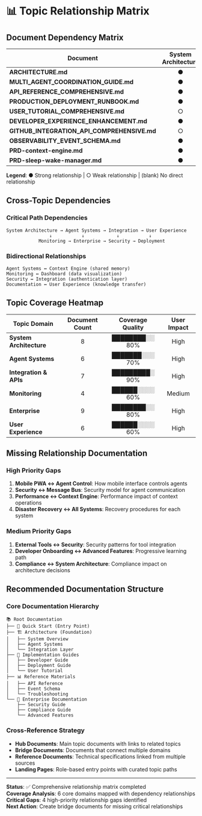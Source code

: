 # 📊 Topic Relationship Matrix

## Document Dependency Matrix

| Document | System Architecture | Agent Systems | Integration | Monitoring | Enterprise | User Experience |
|----------|:------------------:|:-------------:|:-----------:|:----------:|:----------:|:--------------:|
| **ARCHITECTURE.md** | ● | ● | ● | ● | ● | ○ |
| **MULTI_AGENT_COORDINATION_GUIDE.md** | ● | ● | ● | ● | ○ | ● |
| **API_REFERENCE_COMPREHENSIVE.md** | ● | ● | ● | ○ | ● | ● |
| **PRODUCTION_DEPLOYMENT_RUNBOOK.md** | ● | ○ | ● | ● | ● | ○ |
| **USER_TUTORIAL_COMPREHENSIVE.md** | ○ | ● | ○ | ● | ○ | ● |
| **DEVELOPER_EXPERIENCE_ENHANCEMENT.md** | ● | ● | ● | ● | ● | ● |
| **GITHUB_INTEGRATION_API_COMPREHENSIVE.md** | ○ | ● | ● | ○ | ● | ● |
| **OBSERVABILITY_EVENT_SCHEMA.md** | ● | ● | ● | ● | ● | ○ |
| **PRD-context-engine.md** | ● | ● | ○ | ● | ○ | ○ |
| **PRD-sleep-wake-manager.md** | ● | ● | ○ | ● | ○ | ○ |

**Legend**: ● Strong relationship | ○ Weak relationship | (blank) No direct relationship

## Cross-Topic Dependencies

### **Critical Path Dependencies**
```
System Architecture → Agent Systems → Integration → User Experience
                ↓           ↓            ↓           ↓
            Monitoring → Enterprise → Security → Deployment
```

### **Bidirectional Relationships**
```
Agent Systems ↔ Context Engine (shared memory)
Monitoring ↔ Dashboard (data visualization)
Security ↔ Integration (authentication layer)
Documentation ↔ User Experience (knowledge transfer)
```

## Topic Coverage Heatmap

| Topic Domain | Document Count | Coverage Quality | User Impact |
|--------------|:--------------:|:----------------:|:-----------:|
| **System Architecture** | 8 | ████████░░ 80% | High |
| **Agent Systems** | 6 | ███████░░░ 70% | High |
| **Integration & APIs** | 7 | █████████░ 90% | High |
| **Monitoring** | 4 | ██████░░░░ 60% | Medium |
| **Enterprise** | 9 | ████████░░ 80% | High |
| **User Experience** | 6 | ██████░░░░ 60% | High |

## Missing Relationship Documentation

### **High Priority Gaps**
1. **Mobile PWA ↔ Agent Control**: How mobile interface controls agents
2. **Security ↔ Message Bus**: Security model for agent communication
3. **Performance ↔ Context Engine**: Performance impact of context operations
4. **Disaster Recovery ↔ All Systems**: Recovery procedures for each system

### **Medium Priority Gaps**
1. **External Tools ↔ Security**: Security patterns for tool integration
2. **Developer Onboarding ↔ Advanced Features**: Progressive learning path
3. **Compliance ↔ System Architecture**: Compliance impact on architecture decisions

## Recommended Documentation Structure

### **Core Documentation Hierarchy**
```
📚 Root Documentation
├── 🚀 Quick Start (Entry Point)
├── 🏗️ Architecture (Foundation)
│   ├── System Overview
│   ├── Agent Systems
│   └── Integration Layer
├── 📖 Implementation Guides
│   ├── Developer Guide
│   ├── Deployment Guide
│   └── User Tutorial
├── 📊 Reference Materials
│   ├── API Reference
│   ├── Event Schema
│   └── Troubleshooting
└── 🏢 Enterprise Documentation
    ├── Security Guide
    ├── Compliance Guide
    └── Advanced Features
```

### **Cross-Reference Strategy**
- **Hub Documents**: Main topic documents with links to related topics
- **Bridge Documents**: Documents that connect multiple domains
- **Reference Documents**: Technical specifications linked from multiple sources
- **Landing Pages**: Role-based entry points with curated topic paths

---

**Status**: ✅ Comprehensive relationship matrix completed  
**Coverage Analysis**: 6 core domains mapped with dependency relationships  
**Critical Gaps**: 4 high-priority relationship gaps identified  
**Next Action**: Create bridge documents for missing critical relationships